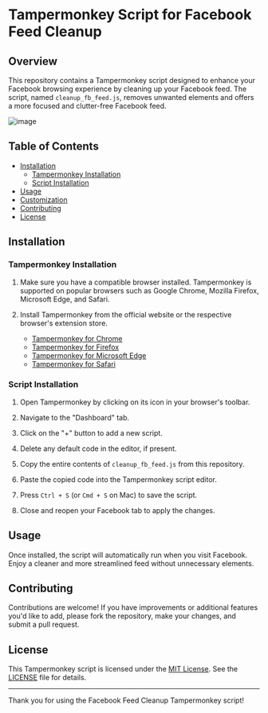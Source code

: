 # Tampermonkey Script for Facebook Feed Cleanup

## Overview

This repository contains a Tampermonkey script designed to enhance your Facebook browsing experience by cleaning up your Facebook feed. The script, named `cleanup_fb_feed.js`, removes unwanted elements and offers a more focused and clutter-free Facebook feed.

![image](https://github.com/Nightgaze/cleanup_fb_feed/assets/10233435/363ac610-c6a2-4bce-a753-b009c57d3787)



## Table of Contents

- [Installation](#installation)
  - [Tampermonkey Installation](#tampermonkey-installation)
  - [Script Installation](#script-installation)
- [Usage](#usage)
- [Customization](#customization)
- [Contributing](#contributing)
- [License](#license)

## Installation

### Tampermonkey Installation

1. Make sure you have a compatible browser installed. Tampermonkey is supported on popular browsers such as Google Chrome, Mozilla Firefox, Microsoft Edge, and Safari.

2. Install Tampermonkey from the official website or the respective browser's extension store.

   - [Tampermonkey for Chrome](https://chrome.google.com/webstore/detail/tampermonkey/dhdgffkkebhmkfjojejmpbldmpobfkfo)
   - [Tampermonkey for Firefox](https://addons.mozilla.org/en-US/firefox/addon/tampermonkey/)
   - [Tampermonkey for Microsoft Edge](https://microsoftedge.microsoft.com/addons/detail/tampermonkey/iikmkjmpaadaobahmlepeloendndfphd)
   - [Tampermonkey for Safari](https://apps.apple.com/us/app/tampermonkey/id1482490089)

### Script Installation

1. Open Tampermonkey by clicking on its icon in your browser's toolbar.

2. Navigate to the "Dashboard" tab.

3. Click on the "+" button to add a new script.

4. Delete any default code in the editor, if present.

5. Copy the entire contents of `cleanup_fb_feed.js` from this repository.

6. Paste the copied code into the Tampermonkey script editor.

7. Press `Ctrl + S` (or `Cmd + S` on Mac) to save the script.

8. Close and reopen your Facebook tab to apply the changes.

## Usage

Once installed, the script will automatically run when you visit Facebook. Enjoy a cleaner and more streamlined feed without unnecessary elements.


## Contributing

Contributions are welcome! If you have improvements or additional features you'd like to add, please fork the repository, make your changes, and submit a pull request.

## License

This Tampermonkey script is licensed under the [MIT License](LICENSE). See the [LICENSE](LICENSE) file for details.

---

Thank you for using the Facebook Feed Cleanup Tampermonkey script!
